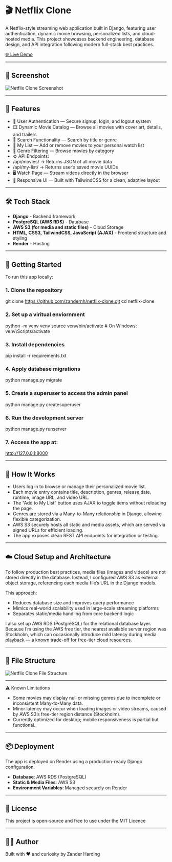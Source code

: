 # 🎬 Netflix Clone

A Netflix-style streaming web application built in Django, featuring user authentication, dynamic movie browsing, personalized lists, and cloud-hosted media.
This project showcases backend engineering, database design, and API integration following modern full-stack best practices.

[🌐 Live Demo](https://https://netflix-clone-fhwh.onrender.com/)

---

## 📸 Screenshot

![Netflix Clone Screenshot](screenshot.JPG)

---

## 🎯 Features

- 🔐 User Authentication — Secure signup, login, and logout system
- 🎞️ Dynamic Movie Catalog — Browse all movies with cover art, details, and trailers
- 🧠 Search Functionality — Search by title or genre
- 💾 My List — Add or remove movies to your personal watch list
- 🧩 Genre Filtering — Browse movies by category
- ⚙️ API Endpoints:
- /api/movies/ → Returns JSON of all movie data
- /api/my-list/ → Returns user’s saved movie UUIDs
- 🖥️ Watch Page — Stream videos directly in the browser
- 🧱 Responsive UI — Built with TailwindCSS for a clean, adaptive layout
---

## 🛠️ Tech Stack

- **Django** - Backend framework
- **PostgreSQL (AWS RDS)** - Database
- **AWS S3 (for media and static files)** - Cloud Storage
- **HTML, CSS3, TailwindCSS, JavaScript (AJAX)** - Frontend structure and styling
- **Render** - Hosting

---

## 🚀 Getting Started

To run this app locally:

### 1. Clone the repository

git clone https://github.com/zandernh/netflix-clone.git
cd netflix-clone

### 2. Set up a viritual enviornment

python -m venv venv
source venv/bin/activate   # On Windows: venv\Scripts\activate

### 3. Install dependencies

pip install -r requirements.txt

### 4. Apply database migrations

python manage.py migrate

### 5. Create a superuser to access the admin panel

python manage.py createsuperuser

### 6. Run the development server

python manage.py runserver

### 7. Access the app at:

http://127.0.0.1:8000

---

## 🧠 How It Works

- Users log in to browse or manage their personalized movie list.
- Each movie entry contains title, description, genres, release date, runtime, image URL, and video URL.
- The “Add to My List” button uses AJAX to toggle items without reloading the page.
- Genres are stored via a Many-to-Many relationship in Django, allowing flexible categorization.
- AWS S3 securely hosts all static and media assets, which are served via signed URLs for efficient loading.
- The app exposes clean REST API endpoints for integration or testing.

---

## ☁️ Cloud Setup and Architecture

To follow production best practices, media files (images and videos) are not stored directly in the database.
Instead, I configured AWS S3 as external object storage, referencing each media file’s URL in the Django models.

This approach:

- Reduces database size and improves query performance
- Mimics real-world scalability used in large-scale streaming platforms
- Separates static/media handling from core backend logic

I also set up AWS RDS (PostgreSQL) for the relational database layer.
Because I’m using the AWS free tier, the nearest available server region was Stockholm, which can occasionally introduce mild latency during media playback — a known trade-off for free-tier cloud resources.

---

## 📂 File Structure

![Netflix Clone File Structure](filestructure.JPG)

---

⚠️ Known Limitations

- Some movies may display null or missing genres due to incomplete or inconsistent Many-to-Many data.
- Minor latency may occur when loading images or video streams, caused by AWS S3’s free-tier region distance (Stockholm).
- Currently optimized for desktop; mobile responsiveness is partial but functional.

---

## 📦 Deployment

The app is deployed on Render using a production-ready Django configuration.

- **Database**: AWS RDS (PostgreSQL)
- **Static & Media Files**: AWS S3
- **Environment Variables**: Managed securely on Render

---

## 📄 License

This project is open-source and free to use under the MIT Licence

---

## 🙋‍♂️ Author

Built with ❤️ and curiosity by Zander Harding
